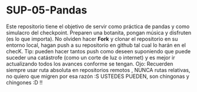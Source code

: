# SUP-05-Pandas
Este repositorio tiene el objetivo de servir como práctica de pandas y como simulacro del checkpoint. 
Preparen una botanita, pongan música y disfruten (es lo que importa). 
No olviden hacer **Fork** y clonar el repositorio en su entorno local, hagan push a su repositorio en github tal cual lo harán en el checK. 
Tip: pueden hacer tantos push como deseen suponiendo que puede suceder una catástrofe (como un corte de luz o internet) y es mejor ir actualizando todos los avances conforme se tengan. 
Ojo: Recuerden siempre usar ruta absoluta en repositorios remotos , NUNCA rutas relativas, no quiero que migren por esa razón :S 
USTEDES PUEDEN, son chingonas y chingones :D !!
